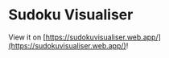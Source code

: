 # Sudoku Visualiser

View it on [https://sudokuvisualiser.web.app/](https://sudokuvisualiser.web.app/)!